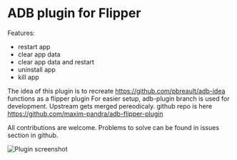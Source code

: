 # ADB plugin for Flipper
Features:
- restart app
- clear app data
- clear app data and restart
- uninstall app
- kill app

The idea of this plugin is to recreate https://github.com/pbreault/adb-idea functions as a flipper plugin
For easier setup, adb-plugin branch is used for development. Upstream gets merged pereodicaly.
github repo is here https://github.com/maxim-pandra/adb-flipper-plugin

All contributions are welcome. Problems to solve can be found in issues section in github.

![Plugin screenshot](https://i.ibb.co/VS7ThyB/Screen-Shot-2020-11-28-at-18-08-21.png)